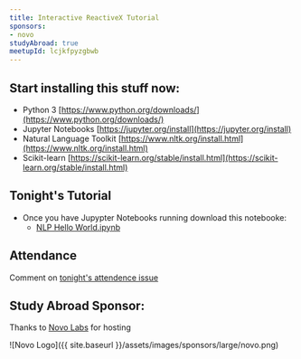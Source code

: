 ```yaml
---
title: Interactive ReactiveX Tutorial
sponsors:
- novo
studyAbroad: true
meetupId: lcjkfpyzgbwb
---
```


## Start installing this stuff now:
- Python 3 [https://www.python.org/downloads/](https://www.python.org/downloads/)
- Jupyter Notebooks [https://jupyter.org/install](https://jupyter.org/install)
- Natural Language Toolkit [https://www.nltk.org/install.html](https://www.nltk.org/install.html)
- Scikit-learn [https://scikit-learn.org/stable/install.html](https://scikit-learn.org/stable/install.html)


## Tonight's Tutorial

- Once you have Jupypter Notebooks running download this notebooke:
    - [NLP Hello World.ipynb](https://drive.google.com/file/d/1dKCmkyM6WnrETejL0pYHgHTJTqLzKy1a/view?usp=sharing)



## Attendance

Comment on [tonight's attendence issue](https://github.com/codescooldallas/codescooldallas.github.io/issues/9)


## Study Abroad Sponsor:

Thanks to [Novo Labs](http://www.novolabs.com/) for hosting

![Novo Logo]({{ site.baseurl }}/assets/images/sponsors/large/novo.png)
